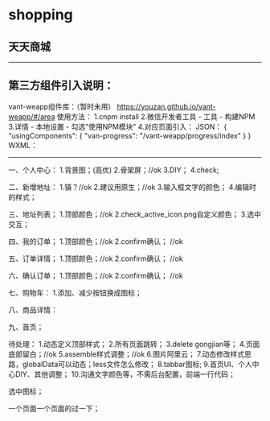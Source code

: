 # shopping

## 天天商城


------------------------------------------------


## 第三方组件引入说明：
vant-weapp组件库：（暂时未用）
https://youzan.github.io/vant-weapp/#/area
使用方法：
1.cnpm install
2.微信开发者工具 - 工具 - 构建NPM
3.详情 - 本地设置 - 勾选"使用NPM模块"
4.对应页面引入：
JSON：
{
  "usingComponents": {
      "van-progress": "/vant-weapp/progress/index"
  }
}
WXML：
<van-progress percentage="50" />


------------------------------------------------


一、个人中心：
1.背景图；(高优)
2.骨架屏；//ok
3.DIY；
4.check;

二、新增地址：
1.镇？//ok
2.建议用原生；//ok
3.输入框文字的颜色；
4.编辑时的样式；

三、地址列表；
1.顶部颜色；//ok
2.check_active_icon.png自定义颜色；
3.选中交互；

四、我的订单；
1.顶部颜色；//ok
2.confirm确认； //ok

五、订单详情；
1.顶部颜色；//ok
2.confirm确认； //ok

六、确认订单；
1.顶部颜色；//ok
2.confirm确认； //ok

七、购物车：
1.添加、减少按钮换成图标；

八、商品详情：

九、首页；

待处理：
1.动态定义顶部样式；
2.所有页面跳转；
3.delete gongjian等；
4.页面底部留白；//ok
5.assemble样式调整；//ok
6.图片阿里云；
7.动态修改样式思路，globalData可以动态；less文件怎么修改；
8.tabbar图标;
9.首页UI、个人中心DIY、其他调整；
10.沟通文字颜色等，不需后台配置，前端一行代码；

选中图标；

一个页面一个页面的过一下；
